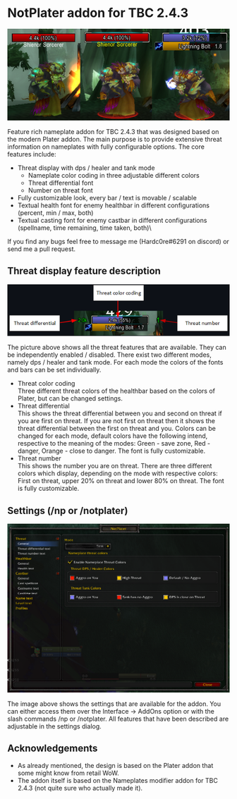 # NotPlater addon for TBC 2.4.3

![NotPlater addon demo (non targeted vs. targeted enemy)](/images/demo.png)

Feature rich nameplate addon for TBC 2.4.3 that was designed based on the modern Plater addon. The main purpose is to provide extensive threat information on nameplates with fully configurable options. The core features include:
- Threat display with dps / healer and tank mode 
    - Nameplate color coding in three adjustable different colors
    - Threat differential font 
    - Number on threat font
- Fully customizable look, every bar / text is movable / scalable
- Textual health font for enemy healthbar in different configurations (percent, min / max, both)
- Textual casting font for enemy castbar in different configurations (spellname, time remaining, time taken, both)\

If you find any bugs feel free to message me (Hardc0re#6291 on discord) or send me a pull request.

## Threat display feature description

![Threat display features](/images/demo4.png)

The picture above shows all the threat features that are available. They can be independently enabled / disabled. There exist two different modes, namely dps / healer and tank mode. For each mode the colors of the fonts and bars can be set individually.
- Threat color coding\
  Three different threat colors of the healthbar based on the colors of Plater, but can be changed settings.
- Threat differential\
  This shows the threat differential between you and second on threat if you are first on threat. If you are not first on threat then it shows the threat differential between the first on threat and you. Colors can be changed for each mode, default colors have the following intend, respective to the meaning of the modes: Green - save zone, Red - danger, Orange - close to danger. The font is fully customizable.
- Threat number\
  This shows the number you are on threat. There are three different colors which display, depending on the mode with respective colors: First on threat, upper 20% on threat and lower 80% on threat. The font is fully customizable.


## Settings (/np or /notplater)

![Settings](/images/demo_settings.png)

The image above shows the settings that are available for the addon. You can either access them over the Interface -> AddOns option or with the slash commands /np or /notplater. All features that have been described are adjustable in the settings dialog.

## Acknowledgements

- As already mentioned, the design is based on the Plater addon that some might know from retail WoW. 
- The addon itself is based on the Nameplates modifier addon for TBC 2.4.3 (not quite sure who actually made it).
